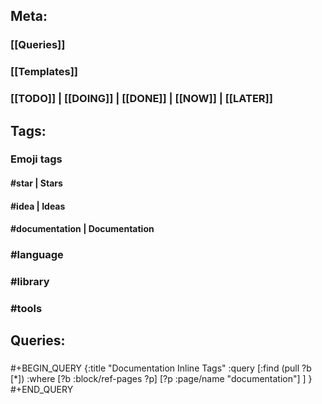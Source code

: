 ## **Meta:**
### [[Queries]]
### [[Templates]]
### [[TODO]] | [[DOING]] | [[DONE]] | [[NOW]] | [[LATER]]
## **Tags:**
### **Emoji tags**
#### #star | Stars
#### #idea | Ideas
#### #documentation | Documentation
### #language
### #library
### #tools
## **Queries:**
### 
#+BEGIN_QUERY
{:title "Documentation Inline Tags"
     :query [:find (pull ?b [*])
         :where
         [?b :block/ref-pages ?p]
         [?p :page/name "documentation"]
     ]
}
#+END_QUERY
###
###

